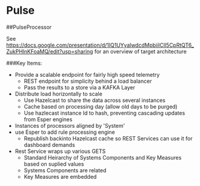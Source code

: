 # Pulse
##PulseProcessor

See https://docs.google.com/presentation/d/1IQ1UYyalwdcdMpbiiICll5CpRtQT6_ZukPHlnKFoaMQ/edit?usp=sharing for an overview of target architecture

###Key Items:
- Provide a scalable endpoint for fairly high speed telemetry
  - REST endpoint for simplicity behind a load balancer
  - Pass the results to a store via a KAFKA Layer
- Distribute load horizontally to scale
  - Use Hazelcast to share the data across several instances
  - Cache based on processing day (allow old days to be purged)
  - Use hazlecast instance Id to hash, preventing cascading updates from Esper engines
- Instances of processors aligned by 'System'
- use Esper to add rule processing engine
  - Republish backinto Hazelcast cache so REST Services can use it for dashboard demands
- Rest Service wraps up various GETS
  - Standard Heirarchy of Systems Components and Key Measures based on suplied values
  - Systems Components are related
  - Key Measures are embedded


